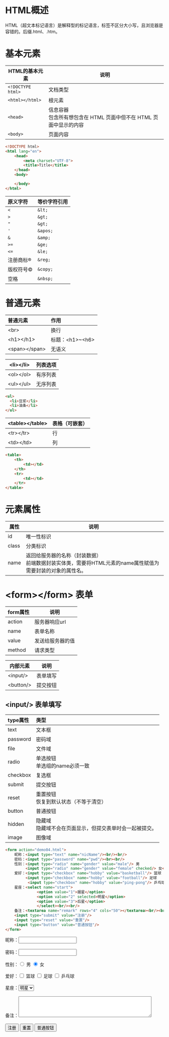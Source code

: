 # HTML概述

HTML（超文本标记语言）是解释型的标记语言，标签不区分大小写，且浏览器是容错的。后缀.html、.htm。

# 基本元素

| HTML的基本元素    | 说明                                                         |
| ----------------- | ------------------------------------------------------------ |
| `<!DOCTYPE html>` | 文档类型                                                     |
| `<html></html>`   | 根元素                                                       |
| `<head>`          | 信息容器  <br>包含所有想包含在 HTML 页面中但不在 HTML 页面中显示的内容 |
| `<body>`          | 页面内容                                                     |

```html
<!DOCTYPE html>
<html lang="en">
    <head>
        <meta charset="UTF-8">
        <title>Title</title>
    </head>
    <body>

    </body>
</html>
```

| 原义字符  | 等价字符引用 |
| :-------- | :----------- |
| `<`       | `&lt;`       |
| `>`       | `&gt;`       |
| `"`       | `&gt;`       |
| `'`       | `&apos;`     |
| `&`       | `&amp;`      |
| `>=`      | `&ge;`       |
| `<=`      | `&le;`       |
| 注册商标® | `&reg;`      |
| 版权符号© | `&copy;`     |
| 空格      | `&nbsp;`     |

# 普通元素

| 普通元素          | 作用                 |
| :---------------- | :------------------- |
| \<br\>            | 换行                 |
| \<h1\>\</h1\>     | 标题：\<h1\>\~\<h6\> |
| \<span\>\</span\> | 无语义               |

| \<li\>\</li\> | 列表选项 |
| ------------- | -------- |
| \<ol\>\</ol\> | 有序列表 |
| \<ul\>\</ul\> | 无序列表 |

```html
<ul>
  <li>豆浆</li>
  <li>油条</li>
</ul>
```

| \<table\>\</table\> | 表格（可嵌套） |
| ------------------- | -------------- |
| \<tr\>\</tr\>       | 行             |
| \<td\>\</td\>       | 列             |

````html
<table>
    <th>
    	<td></td>
    </th>
	<tr>
		<td></td>
	</tr>
</table>
````

# 元素属性

| 属性  | 说明                                                         |
| ----- | ------------------------------------------------------------ |
| id    | 唯一性标识                                                   |
| class | 分类标识                                                     |
| name  | 返回给服务器的名称（封装数据）<br />前端数据封装实体类，需要将HTML元素的name属性赋值为需要封装的对象的属性名。 |

# \<form\>\</form\>  表单

| form属性 | 说明             |
| -------- | ---------------- |
| action   | 服务器响应url    |
| name     | 表单名称         |
| value    | 发送给服务器的值 |
| method   | 请求类型         |

| 内部元素    | 说明     |
| ----------- | -------- |
| \<input/\>  | 表单填写 |
| \<button/\> | 提交按钮 |

## \<input/\> 表单填写

| type属性 | 类型                                                         |
| :------- | :----------------------------------------------------------- |
| text     | 文本框                                                       |
| password | 密码域                                                       |
| file     | 文件域                                                       |
| radio    | 单选按钮<br />单选组的name必须一致                           |
| checkbox | 复选框                                                       |
| submit   | 提交按钮                                                     |
| reset    | 重置按钮<br />恢复到默认状态（不等于清空）                   |
| button   | 普通按钮                                                     |
| hidden   | 隐藏域<br />隐藏域不会在页面显示，但提交表单时会一起被提交。 |
| image    | 图像域                                                       |

```html
<form action="demo04.html">
    昵称：<input type="text" name="nicName"/><br/><br/>
    密码：<input type="password" name="pwd"/><br><br/>
    性别：<input type="radio" name="gender" value="male"/> 男
         <input type="radio" name="gender" value="female" checked/> 女<br/><br/>
    爱好：<input type="checkbox" name="hobby" value="basketball"/> 篮球
         <input type="checkbox" name="hobby" value="football"/> 足球
          <input type="checkbox" name="hobby" value="ping-pong"/> 乒乓球 <br/><br/>
    星座：<select name="start">
              <option value="1">据星</option>
              <option value="2" selected>明星</option>
              <option value="3">后星</option>
              </select><br/><br/>
    备注：<textarea name="remark" rows="4" cols="50"></textarea><br/><br/>
    <input type="submit" value="注册"/>
    <input type="reset" value="重置"/>
    <input type="button" value="普通按钮"/>
</form>
```

<form action="demo04.html">
    昵称：<input type="text" name="nicName"/><br/><br/>
    密码：<input type="password" name="pwd"/><br><br/>
    性别：<input type="radio" name="gender" value="male"/> 男
         <input type="radio" name="gender" value="female" checked/> 女<br/><br/>
    爱好：<input type="checkbox" name="hobby" value="basketball"/> 篮球
         <input type="checkbox" name="hobby" value="football"/> 足球
          <input type="checkbox" name="hobby" value="ping-pong"/> 乒乓球 <br/><br/>
    星座：<select name="start">
              <option value="1">据星</option>
              <option value="2" selected>明星</option>
              <option value="3">后星</option>
              </select><br/><br/>
    备注：<textarea name="remark" rows="4" cols="50"></textarea><br/><br/>
    <input type="submit" value="注册"/>
    <input type="reset" value="重置"/>
    <input type="button" value="普通按钮"/>
</form>
